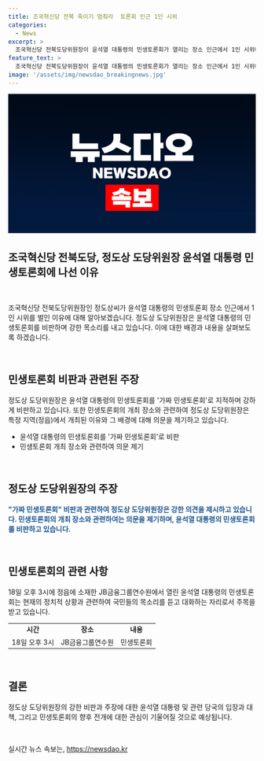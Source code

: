 ```yaml
---
title: 조국혁신당 전북 죽이기 멈춰라  토론회 인근 1인 시위
categories:
  - News
excerpt: >
  조국혁신당 전북도당위원장이 윤석열 대통령의 민생토론회가 열리는 장소 인근에서 1인 시위에 나서며 가짜 민생토론회를 비판했습니다. 정의를 주장하며 피켓을 든 도당위원장은 민생토론회를 허구로 규정하고 윤석열 대통령을 비난했습니다. 해당 시위는 정읍시에서 열린 토론회의 배경을 비난하는 발언과 함께 진행되었습니다.
feature_text: >
  조국혁신당 전북도당위원장이 윤석열 대통령의 민생토론회가 열리는 장소 인근에서 1인 시위에 나서며 가짜 민생토론회를 비판했습니다. 정의를 주장하며 피켓을 든 도당위원장은 민생토론회를 허구로 규정하고 윤석열 대통령을 비난했습니다. 해당 시위는 정읍시에서 열린 토론회의 배경을 비난하는 발언과 함께 진행되었습니다.
image: '/assets/img/newsdao_breakingnews.jpg'
---
```


<p><img src="/assets/img/newsdao_breakingnews.jpg" alt="ontimetimes 속보" /></p>

<h2 data-ke-size="size26">조국혁신당 전북도당, 정도상 도당위원장 윤석열 대통령 민생토론회에 나선 이유</h2>

<p data-ke-size="size16">&nbsp;</p>

<p>조국혁신당 전북도당위원장인 정도상씨가 윤석열 대통령의 민생토론회 장소 인근에서 1인 시위를 벌인 이유에 대해 알아보겠습니다. 정도상 도당위원장은 윤석열 대통령의 민생토론회를 비판하며 강한 목소리를 내고 있습니다. 이에 대한 배경과 내용을 살펴보도록 하겠습니다.</p>

<p data-ke-size="size16">&nbsp;</p>

<h2 data-ke-size="size26">민생토론회 비판과 관련된 주장</h2>

<p data-ke-size="size16">정도상 도당위원장은 윤석열 대통령의 민생토론회를 '가짜 민생토론회'로 지적하며 강하게 비판하고 있습니다. 또한 민생토론회의 개최 장소와 관련하여 정도상 도당위원장은 특정 지역(정읍)에서 개최된 이유와 그 배경에 대해 의문을 제기하고 있습니다.</p>

<ul>
<li>윤석열 대통령의 민생토론회를 '가짜 민생토론회'로 비판</li>
<li>민생토론회 개최 장소와 관련하여 의문 제기</li>
</ul>

<p data-ke-size="size16">&nbsp;</p>

<h2 data-ke-size="size26">정도상 도당위원장의 주장</h2>

<p data-ke-size="size16"><b><span style="color: #1a5490;">"가짜 민생토론회" 비판과 관련하여 정도상 도당위원장은 강한 의견을 제시하고 있습니다. 민생토론회의 개최 장소와 관련하여는 의문을 제기하며, 윤석열 대통령의 민생토론회를 비판하고 있습니다.</span></b></p>

<p data-ke-size="size16">&nbsp;</p>

<h2 data-ke-size="size26">민생토론회의 관련 사항</h2>

<p data-ke-size="size16">18일 오후 3시에 정읍에 소재한 JB금융그룹연수원에서 열린 윤석열 대통령의 민생토론회는 현재의 정치적 상황과 관련하여 국민들의 목소리를 듣고 대화하는 자리로서 주목을 받고 있습니다.</p>

<table>
<tbody>
<tr>
<td style="text-align: center; height: 17px;"><b>시간</b></td>
<td style="text-align: center; height: 17px;"><b>장소</b></td>
<td style="text-align: center; height: 17px;"><b>내용</b></td>
</tr>
<tr>
<td style="text-align: center; height: 17px;">18일 오후 3시</td>
<td style="text-align: center; height: 17px;">JB금융그룹연수원</td>
<td style="text-align: center; height: 17px;">민생토론회</td>
</tr>
</tbody>
</table>

<p data-ke-size="size16">&nbsp;</p>

<h2 data-ke-size="size26">결론</h2>

<p data-ke-size="size16">정도상 도당위원장의 강한 비판과 주장에 대한 윤석열 대통령 및 관련 당국의 입장과 대책, 그리고 민생토론회의 향후 전개에 대한 관심이 기울어질 것으로 예상됩니다.</p>

<p data-ke-size="size16">&nbsp;</p>
실시간 뉴스 속보는, <a href="https://newsdao.kr" rel="dofollow">https://newsdao.kr</a>


